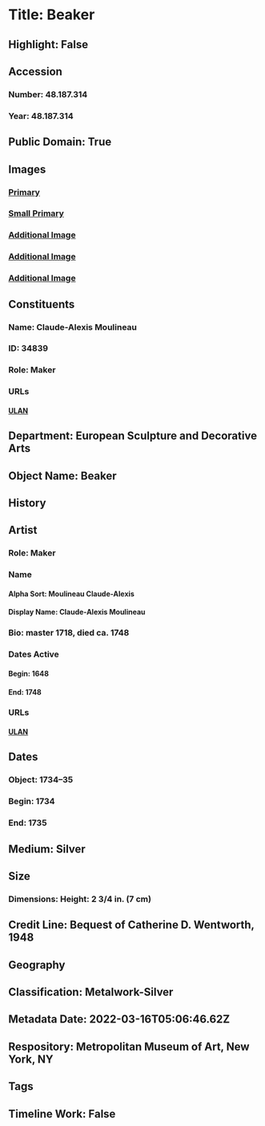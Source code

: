 # Title: Beaker
## Highlight: False
## Accession
### Number: 48.187.314
### Year: 48.187.314
## Public Domain: True
## Images
### [Primary](https://images.metmuseum.org/CRDImages/es/original/146632.jpg)
### [Small Primary](https://images.metmuseum.org/CRDImages/es/web-large/146632.jpg)
### [Additional Image](https://images.metmuseum.org/CRDImages/es/original/146634.jpg)
### [Additional Image](https://images.metmuseum.org/CRDImages/es/original/146633.jpg)
### [Additional Image](https://images.metmuseum.org/CRDImages/es/original/146635.jpg)
## Constituents
### Name: Claude-Alexis Moulineau
### ID: 34839
### Role: Maker
### URLs
#### [ULAN](http://vocab.getty.edu/page/ulan/500079130)
## Department: European Sculpture and Decorative Arts
## Object Name: Beaker
## History
## Artist
### Role: Maker
### Name
#### Alpha Sort: Moulineau Claude-Alexis
#### Display Name: Claude-Alexis Moulineau
### Bio: master 1718, died ca. 1748
### Dates Active
#### Begin: 1648
#### End: 1748
### URLs
#### [ULAN](http://vocab.getty.edu/page/ulan/500079130)
## Dates
### Object: 1734–35
### Begin: 1734
### End: 1735
## Medium: Silver
## Size
### Dimensions: Height: 2 3/4 in. (7 cm)
## Credit Line: Bequest of Catherine D. Wentworth, 1948
## Geography
## Classification: Metalwork-Silver
## Metadata Date: 2022-03-16T05:06:46.62Z
## Respository: Metropolitan Museum of Art, New York, NY
## Tags
## Timeline Work: False
